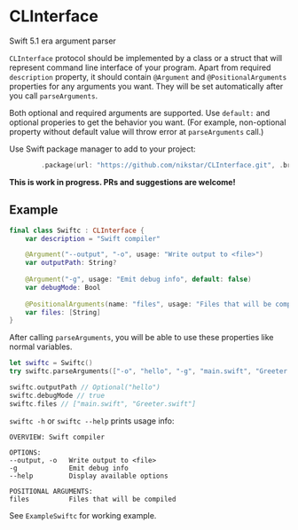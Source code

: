 # CLInterface

Swift 5.1 era argument parser

`CLInterface` protocol should be implemented by a class or a struct that will represent command line interface of your program. Apart from required `description` property, it should contain `@Argument` and `@PositionalArguments` properties for any arguments you want. They will be set automatically after you call `parseArguments`.

Both optional and required arguments are supported. Use `default:` and optional properies to get the behavior you want. (For example, non-optional property without default value will throw error at `parseArguments` call.)

Use Swift package manager to add to your project: 
```swift
        .package(url: "https://github.com/nikstar/CLInterface.git", .branch("master")),
```

**This is work in progress. PRs and suggestions are welcome!**

## Example

```swift
final class Swiftc : CLInterface {
    var description = "Swift compiler"

    @Argument("--output", "-o", usage: "Write output to <file>")
    var outputPath: String?
    
    @Argument("-g", usage: "Emit debug info", default: false)
    var debugMode: Bool
    
    @PositionalArguments(name: "files", usage: "Files that will be compiled")
    var files: [String]
}
```

After calling `parseArguments`, you will be able to use these properties like normal variables.

```swift
let swiftc = Swiftc()
try swiftc.parseArguments(["-o", "hello", "-g", "main.swift", "Greeter.swift"])

swiftc.outputPath // Optional("hello")
swiftc.debugMode // true
swiftc.files // ["main.swift", "Greeter.swift"]
```

`swiftc -h` or `swiftc --help` prints usage info:

```
OVERVIEW: Swift compiler

OPTIONS:
--output, -o   Write output to <file>
-g             Emit debug info
--help         Display available options

POSITIONAL ARGUMENTS:
files          Files that will be compiled
```

See `ExampleSwiftc` for working example.
